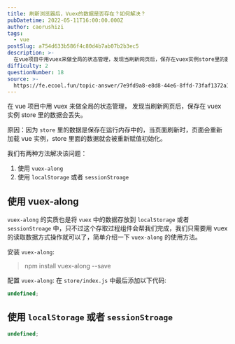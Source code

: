 ```yaml
---
title: 刷新浏览器后，Vuex的数据是否存在？如何解决？
pubDatetime: 2022-05-11T16:00:00.000Z
author: caorushizi
tags:
  - vue
postSlug: a754d633b586f4c80d4b7ab07b2b3ec5
description: >-
  在vue项目中用vuex来做全局的状态管理，发现当刷新网页后，保存在vuex实例store里的数据会丢失。原因：因为`store`里的数据是保存在运行内存中的，当页面刷新时，页面会重新加载vue实例，
difficulty: 2
questionNumber: 18
source: >-
  https://fe.ecool.fun/topic-answer/7e9fd9a8-e8d8-44e6-8ffd-73faf1372a1b?orderBy=updateTime&order=desc&tagId=14
---
```


在 vue 项目中用 vuex 来做全局的状态管理， 发现当刷新网页后，保存在 vuex 实例 store 里的数据会丢失。

原因：因为 `store` 里的数据是保存在运行内存中的，当页面刷新时，页面会重新加载 vue 实例，store 里面的数据就会被重新赋值初始化。

我们有两种方法解决该问题：

1.  使用 `vuex-along`
2.  使用 `localStorage` 或者 `sessionStroage`

## 使用 vuex-along

`vuex-along` 的实质也是将 `vuex` 中的数据存放到 `localStorage` 或者 `sessionStroage` 中，只不过这个存取过程组件会帮我们完成，我们只需要用 vuex 的读取数据方式操作就可以了，简单介绍一下 `vuex-along` 的使用方法。

安装 `vuex-along`:

> npm install vuex-along --save

配置 `vuex-along`: 在 `store/index.js` 中最后添加以下代码:

```typescript
undefined;
```

## 使用 `localStorage` 或者 `sessionStroage`

```typescript
undefined;
```
